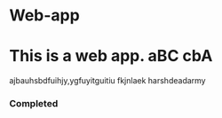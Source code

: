 # Web-app
This is a web app.
aBC
cbA
=======
ajbauhsbdfuihjy,ygfuyitguitiu
fkjnlaek
harshdeadarmy
### Completed
